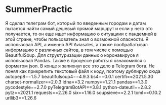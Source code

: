 # SummerPractic
Я сделал телеграм бот, который по введенным городам и датам пытается найти самый дешевый прямой маршрут и если у него это получается, то он еще ищет информацию о ситуациии с пандемией в этой стране, чтобы пользователь знал о возможной опасности. Я использовал API, а именно API Aviasales, а также пообрабатывал информацию с различных сайтов, в том числе с помощью BeautifulSoup. Для структуризации данных о коронавирусе я использовал Pandas. Также в процессе работы я ознакомился с форматом json. В конце я запихнул все это дело в Telegram бота.
Не понял как прикрепить текстовый файл к коду, поэтому дублирую сюда
autopep8==1.5.7
beautifulsoup4==4.9.3
bs4==0.0.1
certifi==2021.5.30
charset-normalizer==2.0.3
idna==3.2
numpy==1.21.1
pandas==1.3.0
pycodestyle==2.7.0
pyTelegramBotAPI==3.8.1
python-dateutil==2.8.2
pytz==2021.1
requests==2.26.0
six==1.16.0
soupsieve==2.2.1
toml==0.10.2
urllib3==1.26.6
